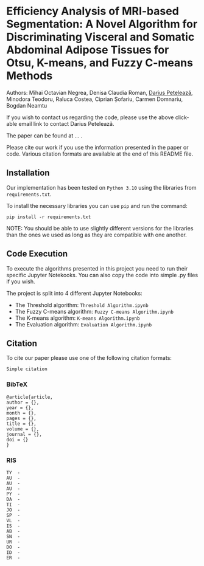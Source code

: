 # Efficiency Analysis of MRI-based Segmentation: A Novel Algorithm for Discriminating Visceral and Somatic Abdominal Adipose Tissues for Otsu, K-means, and Fuzzy C-means Methods

Authors: Mihai Octavian Negrea, Denisa Claudia Roman, [Darius Petelează](mailto:peteleaza.darius@gmail.com?subject=[GitHub]MRI-VAT-SAT-Segmentation), Minodora Teodoru, Raluca Costea, Ciprian Șofariu, Carmen Domnariu, Bogdan Neamtu

If you wish to contact us regarding the code, please use the above click-able email link to contact Darius Petelează.

The paper can be found at ... . 

Please cite our work if you use the information presented in the paper or code. Various citation formats are available at the end of this README file.

## Installation

Our implementation has been tested on ```Python 3.10``` using the libraries from ```requirements.txt```. 

To install the necessary libraries you can use ```pip``` and run the command:

```
pip install -r requirements.txt
```

NOTE: You should be able to use slightly different versions for the libraries than the ones we used as long as they are compatible with one another. 

## Code Execution

To execute the algorithms presented in this project you need to run their specific Jupyter Notekooks. You can also copy the code into simple .py files if you wish.

The project is split into 4 different Jupyter Notebooks:
- The Threshold algorithm: ```Threshold Algorithm.ipynb```
- The Fuzzy C-means algorithm: ```Fuzzy C-means Algorithm.ipynb```
- The K-means algorithm: ```K-means Algorithm.ipynb```
- The Evaluation algorithm: ```Evaluation Algorithm.ipynb```

## Citation

To cite our paper please use one of the following citation formats:

```
Simple citation
```

### BibTeX

```
@article{article,
author = {},
year = {},
month = {},
pages = {},
title = {},
volume = {},
journal = {},
doi = {}
}
```

### RIS

```
TY  - 
AU  - 
AU  - 
AU  - 
PY  - 
DA  - 
TI  - 
JO  - 
SP  - 
VL  - 
IS  - 
AB  - 
SN  - 
UR  - 
DO  - 
ID  - 
ER  - 
```
